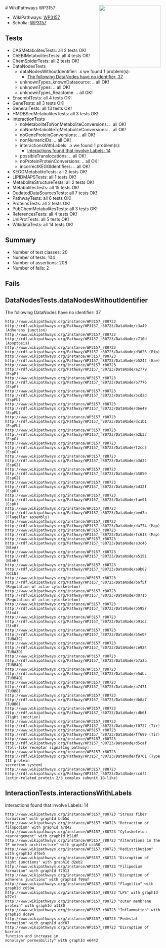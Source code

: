 <img style="float: right; width: 200px" src="https://upload.wikimedia.org/wikipedia/commons/thumb/8/83/Wplogo_with_text_500.png/640px-Wplogo_with_text_500.png" />
# WikiPathways WP3157

* WikiPathways: [WP3157](https://new.wikipathways.org/pathways/WP3157)
* Scholia: [WP3157](https://scholia.toolforge.org/wikipathways/WP3157)
## Tests
* CASMetabolitesTests: all 2 tests OK!
* ChEBIMetabolitesTests: all 4 tests OK!
* ChemSpiderTests: all 2 tests OK!
* DataNodesTests
    * dataNodesWithoutIdentifier: .x we found 1 problem(s):
        * [The following DataNodes have no identifier: 37](#8792c4d5)
    * unknownTypes_knownDatasource: .. all OK!
    * unknownTypes: .. all OK!
    * unknownTypes_Reactome: .. all OK!
* EnsemblTests: all 4 tests OK!
* GeneTests: all 3 tests OK!
* GeneralTests: all 13 tests OK!
* HMDBSecMetabolitesTests: all 3 tests OK!
* InteractionTests
    * noMetaboliteToNonMetaboliteConversions: .. all OK!
    * noNonMetaboliteToMetaboliteConversions: .. all OK!
    * noGeneProteinConversions: .. all OK!
    * nonNumericIDs: .. all OK!
    * interactionsWithLabels: .x we found 1 problem(s):
        * [Interactions found that involve Labels: 14](#fe97a8bc)
    * possibleTranslocations: .. all OK!
    * noProteinProteinConversions: .. all OK!
    * incorrectKEGGIdentifiers: .. all OK!
* KEGGMetaboliteTests: all 2 tests OK!
* LIPIDMAPSTests: all 1 tests OK!
* MetaboliteStructureTests: all 2 tests OK!
* MetabolitesTests: all 15 tests OK!
* OudatedDataSourcesTests: all 7 tests OK!
* PathwayTests: all 6 tests OK!
* ProteinsTests: all 2 tests OK!
* PubChemMetabolitesTests: all 3 tests OK!
* ReferencesTests: all 4 tests OK!
* UniProtTests: all 5 tests OK!
* WikidataTests: all 14 tests OK!


## Summary

* Number of test classes: 20
* Number of tests: 104
* Number of assertions: 208
* Number of fails: 2

## Fails

<a name="8792c4d5" />

## DataNodesTests.dataNodesWithoutIdentifier

The following DataNodes have no identifier: 37
```
http://www.wikipathways.org/instance/WP3157_r80723 http://rdf.wikipathways.org/Pathway/WP3157_r80723/DataNode/c3a49 (Adherens junction)
http://www.wikipathways.org/instance/WP3157_r80723 http://rdf.wikipathways.org/Pathway/WP3157_r80723/DataNode/c710d (Apoptosis)
http://www.wikipathways.org/instance/WP3157_r80723 http://rdf.wikipathways.org/Pathway/WP3157_r80723/DataNode/d3626 (Bfp)
http://www.wikipathways.org/instance/WP3157_r80723 http://rdf.wikipathways.org/Pathway/WP3157_r80723/DataNode/b5242 (Eae)
http://www.wikipathways.org/instance/WP3157_r80723 http://rdf.wikipathways.org/Pathway/WP3157_r80723/DataNode/a2779 (EspF)
http://www.wikipathways.org/instance/WP3157_r80723 http://rdf.wikipathways.org/Pathway/WP3157_r80723/DataNode/b7776 (EspF)
http://www.wikipathways.org/instance/WP3157_r80723 http://rdf.wikipathways.org/Pathway/WP3157_r80723/DataNode/bcd2d (EspFU)
http://www.wikipathways.org/instance/WP3157_r80723 http://rdf.wikipathways.org/Pathway/WP3157_r80723/DataNode/d6e49 (EspFU)
http://www.wikipathways.org/instance/WP3157_r80723 http://rdf.wikipathways.org/Pathway/WP3157_r80723/DataNode/dc1b1 (EspFU)
http://www.wikipathways.org/instance/WP3157_r80723 http://rdf.wikipathways.org/Pathway/WP3157_r80723/DataNode/a2b33 (EspG)
http://www.wikipathways.org/instance/WP3157_r80723 http://rdf.wikipathways.org/Pathway/WP3157_r80723/DataNode/f2cc5 (EspG)
http://www.wikipathways.org/instance/WP3157_r80723 http://rdf.wikipathways.org/Pathway/WP3157_r80723/DataNode/a3d24 (EspG2)
http://www.wikipathways.org/instance/WP3157_r80723 http://rdf.wikipathways.org/Pathway/WP3157_r80723/DataNode/b5050 (EspG2)
http://www.wikipathways.org/instance/WP3157_r80723 http://rdf.wikipathways.org/Pathway/WP3157_r80723/DataNode/bd32f (EspH)
http://www.wikipathways.org/instance/WP3157_r80723 http://rdf.wikipathways.org/Pathway/WP3157_r80723/DataNode/fae91 (EspH)
http://www.wikipathways.org/instance/WP3157_r80723 http://rdf.wikipathways.org/Pathway/WP3157_r80723/DataNode/bed7b (Flagellar assembly)
http://www.wikipathways.org/instance/WP3157_r80723 http://rdf.wikipathways.org/Pathway/WP3157_r80723/DataNode/da774 (Map)
http://www.wikipathways.org/instance/WP3157_r80723 http://rdf.wikipathways.org/Pathway/WP3157_r80723/DataNode/fc618 (Map)
http://www.wikipathways.org/instance/WP3157_r80723 http://rdf.wikipathways.org/Pathway/WP3157_r80723/DataNode/a3c46 (NleA)
http://www.wikipathways.org/instance/WP3157_r80723 http://rdf.wikipathways.org/Pathway/WP3157_r80723/DataNode/a5151 (NleH)
http://www.wikipathways.org/instance/WP3157_r80723 http://rdf.wikipathways.org/Pathway/WP3157_r80723/DataNode/a9b82 (OCLN)
http://www.wikipathways.org/instance/WP3157_r80723 http://rdf.wikipathways.org/Pathway/WP3157_r80723/DataNode/b6f5f (Regulation of actin cytoskeleton)
http://www.wikipathways.org/instance/WP3157_r80723 http://rdf.wikipathways.org/Pathway/WP3157_r80723/DataNode/d071b (Regulation of actin cytoskeleton)
http://www.wikipathways.org/instance/WP3157_r80723 http://rdf.wikipathways.org/Pathway/WP3157_r80723/DataNode/b5957 (StxA)
http://www.wikipathways.org/instance/WP3157_r80723 http://rdf.wikipathways.org/Pathway/WP3157_r80723/DataNode/b91d2 (StxB)
http://www.wikipathways.org/instance/WP3157_r80723 http://rdf.wikipathways.org/Pathway/WP3157_r80723/DataNode/b5e04 (TUBA3C)
http://www.wikipathways.org/instance/WP3157_r80723 http://rdf.wikipathways.org/Pathway/WP3157_r80723/DataNode/ce924 (TUBA3D)
http://www.wikipathways.org/instance/WP3157_r80723 http://rdf.wikipathways.org/Pathway/WP3157_r80723/DataNode/b7a2b (TUBB4Q)
http://www.wikipathways.org/instance/WP3157_r80723 http://rdf.wikipathways.org/Pathway/WP3157_r80723/DataNode/e5dbc (TUBB4Q)
http://www.wikipathways.org/instance/WP3157_r80723 http://rdf.wikipathways.org/Pathway/WP3157_r80723/DataNode/a7471 (TUBB8)
http://www.wikipathways.org/instance/WP3157_r80723 http://rdf.wikipathways.org/Pathway/WP3157_r80723/DataNode/db8a7 (TUBB8)
http://www.wikipathways.org/instance/WP3157_r80723 http://rdf.wikipathways.org/Pathway/WP3157_r80723/DataNode/cdb6f (Tight junction)
http://www.wikipathways.org/instance/WP3157_r80723 http://rdf.wikipathways.org/Pathway/WP3157_r80723/DataNode/f0727 (Tir)
http://www.wikipathways.org/instance/WP3157_r80723 http://rdf.wikipathways.org/Pathway/WP3157_r80723/DataNode/ff699 (Tir)
http://www.wikipathways.org/instance/WP3157_r80723 http://rdf.wikipathways.org/Pathway/WP3157_r80723/DataNode/d5caf (Toll-like receptor signaling pathway)
http://www.wikipathways.org/instance/WP3157_r80723 http://rdf.wikipathways.org/Pathway/WP3157_r80723/DataNode/f9761 (Type III protein
secretion system)
http://www.wikipathways.org/instance/WP3157_r80723 http://rdf.wikipathways.org/Pathway/WP3157_r80723/DataNode/ccdf2 (actin-related protein 2/3 complex subunit 1B-like)
```

<a name="fe97a8bc" />

## InteractionTests.interactionsWithLabels

Interactions found that involve Labels: 14
```
http://www.wikipathways.org/instance/WP3157_r80723 "Stress fiber formation" with graphId bdb5d
http://www.wikipathways.org/instance/WP3157_r80723 "Retraction of filopodium" with graphId a7d42
http://www.wikipathways.org/instance/WP3157_r80723 "Cytoskeleton
rearrangement" with graphId b51df
http://www.wikipathways.org/instance/WP3157_r80723 "Alterations in the
IF network architecture" with graphId ccb50
http://www.wikipathways.org/instance/WP3157_r80723 "Redistribution" with graphId df6e5
http://www.wikipathways.org/instance/WP3157_r80723 "Disruption of tight junctions" with graphId d2eb2
http://www.wikipathways.org/instance/WP3157_r80723 "Filipodium formation" with graphId f7913
http://www.wikipathways.org/instance/WP3157_r80723 "Disruption of adherens junctions" with graphId f99af
http://www.wikipathways.org/instance/WP3157_r80723 "Flagellin" with graphId c0504
http://www.wikipathways.org/instance/WP3157_r80723 "LPS" with graphId b77e1
http://www.wikipathways.org/instance/WP3157_r80723 "outer membrane protein" with graphId a1180
http://www.wikipathways.org/instance/WP3157_r80723 "Inflammation" with graphId dca84
http://www.wikipathways.org/instance/WP3157_r80723 "Pedestal formation" with graphId adf87
http://www.wikipathways.org/instance/WP3157_r80723 "Disruption of barrier
function and increase in
monolayer permeability" with graphId e6442
```

